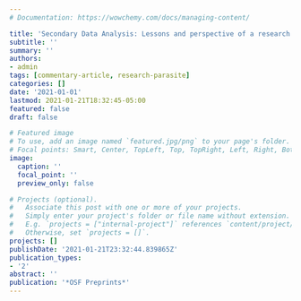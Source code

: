 ```yaml
---
# Documentation: https://wowchemy.com/docs/managing-content/

title: 'Secondary Data Analysis: Lessons and perspective of a research parasite'
subtitle: ''
summary: ''
authors:
- admin
tags: [commentary-article, research-parasite]
categories: []
date: '2021-01-01'
lastmod: 2021-01-21T18:32:45-05:00
featured: false
draft: false

# Featured image
# To use, add an image named `featured.jpg/png` to your page's folder.
# Focal points: Smart, Center, TopLeft, Top, TopRight, Left, Right, BottomLeft, Bottom, BottomRight.
image:
  caption: ''
  focal_point: ''
  preview_only: false

# Projects (optional).
#   Associate this post with one or more of your projects.
#   Simply enter your project's folder or file name without extension.
#   E.g. `projects = ["internal-project"]` references `content/project/deep-learning/index.md`.
#   Otherwise, set `projects = []`.
projects: []
publishDate: '2021-01-21T23:32:44.839865Z'
publication_types:
- '2'
abstract: ''
publication: '*OSF Preprints*'
---
```

